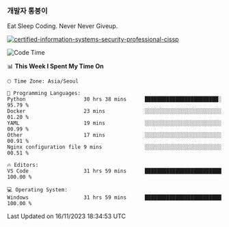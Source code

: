 ### 개발자 통붕이
Eat Sleep Coding.
Never Never Giveup.

[![certified-information-systems-security-professional-cissp](https://user-images.githubusercontent.com/44606727/157613689-acd84ec6-5f8f-4e79-89d9-a8d51f033634.png)](https://www.credly.com/badges/f394a010-85a0-450b-9136-8043af01d71c/public_url)

<!--START_SECTION:waka-->
![Code Time](http://img.shields.io/badge/Code%20Time-2%2C073%20hrs%2046%20mins-blue)

📊 **This Week I Spent My Time On** 

```text
🕑︎ Time Zone: Asia/Seoul

💬 Programming Languages: 
Python                   30 hrs 38 mins      ████████████████████████░   95.79 % 
Docker                   23 mins             ░░░░░░░░░░░░░░░░░░░░░░░░░   01.20 % 
YAML                     19 mins             ░░░░░░░░░░░░░░░░░░░░░░░░░   00.99 % 
Other                    17 mins             ░░░░░░░░░░░░░░░░░░░░░░░░░   00.91 % 
Nginx configuration file 9 mins              ░░░░░░░░░░░░░░░░░░░░░░░░░   00.51 % 

🔥 Editors: 
VS Code                  31 hrs 59 mins      █████████████████████████   100.00 % 

💻 Operating System: 
Windows                  31 hrs 59 mins      █████████████████████████   100.00 % 
```


 Last Updated on 16/11/2023 18:34:53 UTC
<!--END_SECTION:waka-->
